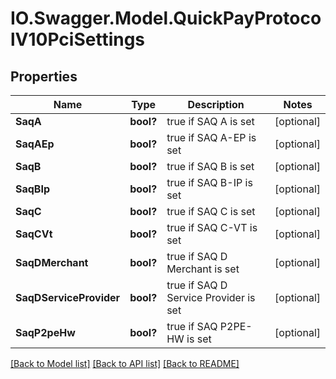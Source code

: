 # IO.Swagger.Model.QuickPayProtocolV10PciSettings
## Properties

Name | Type | Description | Notes
------------ | ------------- | ------------- | -------------
**SaqA** | **bool?** | true if SAQ A is set | [optional] 
**SaqAEp** | **bool?** | true if SAQ A-EP is set | [optional] 
**SaqB** | **bool?** | true if SAQ B is set | [optional] 
**SaqBIp** | **bool?** | true if SAQ B-IP is set | [optional] 
**SaqC** | **bool?** | true if SAQ C is set | [optional] 
**SaqCVt** | **bool?** | true if SAQ C-VT is set | [optional] 
**SaqDMerchant** | **bool?** | true if SAQ D Merchant is set | [optional] 
**SaqDServiceProvider** | **bool?** | true if SAQ D Service Provider is set | [optional] 
**SaqP2peHw** | **bool?** | true if SAQ P2PE-HW is set | [optional] 

[[Back to Model list]](../README.md#documentation-for-models) [[Back to API list]](../README.md#documentation-for-api-endpoints) [[Back to README]](../README.md)

